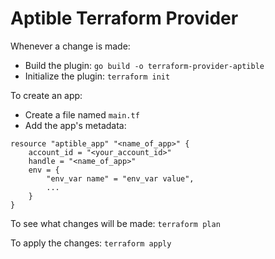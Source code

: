 # Aptible Terraform Provider 

Whenever a change is made:
- Build the plugin: `go build -o terraform-provider-aptible`
- Initialize the plugin:   `terraform init`

To create an app:
- Create a file named `main.tf`
- Add the app's metadata:
```
resource "aptible_app" "<name_of_app>" {
    account_id = "<your_account_id>"
    handle = "<name_of_app>"
    env = {
        "env_var name" = "env_var value",
        ...
    }
}
```

To see what changes will be made: `terraform plan` 

To apply the changes: `terraform apply`


